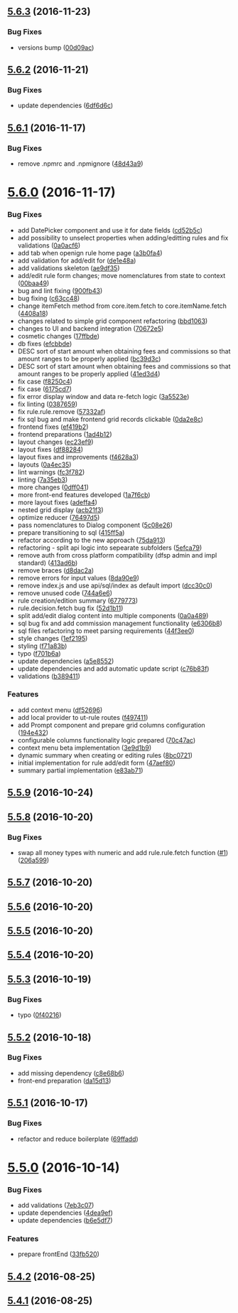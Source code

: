 <a name="5.6.3"></a>
## [5.6.3](https://github.com/softwaregroup-bg/ut-rule/compare/v5.6.2...v5.6.3) (2016-11-23)


### Bug Fixes

* versions bump ([00d09ac](https://github.com/softwaregroup-bg/ut-rule/commit/00d09ac))



<a name="5.6.2"></a>
## [5.6.2](https://github.com/softwaregroup-bg/ut-rule/compare/v5.6.1...v5.6.2) (2016-11-21)


### Bug Fixes

* update dependencies ([6df6d6c](https://github.com/softwaregroup-bg/ut-rule/commit/6df6d6c))



<a name="5.6.1"></a>
## [5.6.1](https://github.com/softwaregroup-bg/ut-rule/compare/v5.6.0...v5.6.1) (2016-11-17)


### Bug Fixes

* remove .npmrc and .npmignore ([48d43a9](https://github.com/softwaregroup-bg/ut-rule/commit/48d43a9))



<a name="5.6.0"></a>
# [5.6.0](https://github.com/softwaregroup-bg/ut-rule/compare/v5.5.9...v5.6.0) (2016-11-17)


### Bug Fixes

* add DatePicker component and use it for date fields ([cd52b5c](https://github.com/softwaregroup-bg/ut-rule/commit/cd52b5c))
* add possibility to unselect properties when adding/editting rules and fix validations ([0a0acf6](https://github.com/softwaregroup-bg/ut-rule/commit/0a0acf6))
* add tab when openign rule home page ([a3b0fa4](https://github.com/softwaregroup-bg/ut-rule/commit/a3b0fa4))
* add validation for add/edit for ([de1e48a](https://github.com/softwaregroup-bg/ut-rule/commit/de1e48a))
* add validations skeleton ([ae9df35](https://github.com/softwaregroup-bg/ut-rule/commit/ae9df35))
* add/edit rule form changes; move nomenclatures from state to context ([00baa49](https://github.com/softwaregroup-bg/ut-rule/commit/00baa49))
* bug and lint fixing ([900fb43](https://github.com/softwaregroup-bg/ut-rule/commit/900fb43))
* bug fixing ([c63cc48](https://github.com/softwaregroup-bg/ut-rule/commit/c63cc48))
* change itemFetch method from core.item.fetch to core.itemName.fetch ([4408a18](https://github.com/softwaregroup-bg/ut-rule/commit/4408a18))
* changes related to simple grid component refactoring ([bbd1063](https://github.com/softwaregroup-bg/ut-rule/commit/bbd1063))
* changes to UI and backend integration ([70672e5](https://github.com/softwaregroup-bg/ut-rule/commit/70672e5))
* cosmetic changes ([17ffbde](https://github.com/softwaregroup-bg/ut-rule/commit/17ffbde))
* db fixes ([efcbbde](https://github.com/softwaregroup-bg/ut-rule/commit/efcbbde))
* DESC sort of start amount when obtaining fees and commissions so that amount ranges to be properly applied ([bc39d3c](https://github.com/softwaregroup-bg/ut-rule/commit/bc39d3c))
* DESC sort of start amount when obtaining fees and commissions so that amount ranges to be properly applied ([41ed3d4](https://github.com/softwaregroup-bg/ut-rule/commit/41ed3d4))
* fix case ([f8250c4](https://github.com/softwaregroup-bg/ut-rule/commit/f8250c4))
* fix case ([6175cd7](https://github.com/softwaregroup-bg/ut-rule/commit/6175cd7))
* fix error display window and data re-fetch logic ([3a5523e](https://github.com/softwaregroup-bg/ut-rule/commit/3a5523e))
* fix linting ([0387659](https://github.com/softwaregroup-bg/ut-rule/commit/0387659))
* fix rule.rule.remove ([57332af](https://github.com/softwaregroup-bg/ut-rule/commit/57332af))
* fix sql bug and make frontend grid records clickable ([0da2e8c](https://github.com/softwaregroup-bg/ut-rule/commit/0da2e8c))
* frontend fixes ([ef419b2](https://github.com/softwaregroup-bg/ut-rule/commit/ef419b2))
* frontend preparations ([1ad4b12](https://github.com/softwaregroup-bg/ut-rule/commit/1ad4b12))
* layout changes ([ec23ef9](https://github.com/softwaregroup-bg/ut-rule/commit/ec23ef9))
* layout fixes ([df88284](https://github.com/softwaregroup-bg/ut-rule/commit/df88284))
* layout fixes and improvements ([f4628a3](https://github.com/softwaregroup-bg/ut-rule/commit/f4628a3))
* layouts ([0a4ec35](https://github.com/softwaregroup-bg/ut-rule/commit/0a4ec35))
* lint warnings ([fc3f782](https://github.com/softwaregroup-bg/ut-rule/commit/fc3f782))
* linting ([7a35eb3](https://github.com/softwaregroup-bg/ut-rule/commit/7a35eb3))
* more changes ([0dff041](https://github.com/softwaregroup-bg/ut-rule/commit/0dff041))
* more front-end features developed ([1a7f6cb](https://github.com/softwaregroup-bg/ut-rule/commit/1a7f6cb))
* more layout fixes ([adeffa4](https://github.com/softwaregroup-bg/ut-rule/commit/adeffa4))
* nested grid display ([acb21f3](https://github.com/softwaregroup-bg/ut-rule/commit/acb21f3))
* optimize reducer ([76497d5](https://github.com/softwaregroup-bg/ut-rule/commit/76497d5))
* pass nomenclatures to Dialog component ([5c08e26](https://github.com/softwaregroup-bg/ut-rule/commit/5c08e26))
* prepare transitioning to sql ([415ff5a](https://github.com/softwaregroup-bg/ut-rule/commit/415ff5a))
* refactor according to the new approach ([75da913](https://github.com/softwaregroup-bg/ut-rule/commit/75da913))
* refactoring - split api logic into sepearate subfolders ([5efca79](https://github.com/softwaregroup-bg/ut-rule/commit/5efca79))
* remove auth from cross platform compatibility (dfsp admin and impl standard) ([413ad6b](https://github.com/softwaregroup-bg/ut-rule/commit/413ad6b))
* remove braces ([d8dac2a](https://github.com/softwaregroup-bg/ut-rule/commit/d8dac2a))
* remove errors for input values ([8da90e9](https://github.com/softwaregroup-bg/ut-rule/commit/8da90e9))
* remove index.js and use api/sql/index as default import ([dcc30c0](https://github.com/softwaregroup-bg/ut-rule/commit/dcc30c0))
* remove unused code ([744a6e6](https://github.com/softwaregroup-bg/ut-rule/commit/744a6e6))
* rule creation/edition summary ([6779773](https://github.com/softwaregroup-bg/ut-rule/commit/6779773))
* rule.decision.fetch bug fix ([52d1b11](https://github.com/softwaregroup-bg/ut-rule/commit/52d1b11))
* split add/edit dialog content into multiple components ([0a0a489](https://github.com/softwaregroup-bg/ut-rule/commit/0a0a489))
* sql bug fix and add commission management functionality ([e6306b8](https://github.com/softwaregroup-bg/ut-rule/commit/e6306b8))
* sql files refactoring to meet parsing requirements ([44f3ee0](https://github.com/softwaregroup-bg/ut-rule/commit/44f3ee0))
* style changes ([1ef2195](https://github.com/softwaregroup-bg/ut-rule/commit/1ef2195))
* styling ([f71a83b](https://github.com/softwaregroup-bg/ut-rule/commit/f71a83b))
* typo ([f701b6a](https://github.com/softwaregroup-bg/ut-rule/commit/f701b6a))
* update dependencies ([a5e8552](https://github.com/softwaregroup-bg/ut-rule/commit/a5e8552))
* update dependencies and add automatic update script ([c76b83f](https://github.com/softwaregroup-bg/ut-rule/commit/c76b83f))
* validations ([b389411](https://github.com/softwaregroup-bg/ut-rule/commit/b389411))


### Features

* add context menu ([df52696](https://github.com/softwaregroup-bg/ut-rule/commit/df52696))
* add local provider to ut-rule routes ([f497411](https://github.com/softwaregroup-bg/ut-rule/commit/f497411))
* add Prompt component and prepare grid columns configuration ([194e432](https://github.com/softwaregroup-bg/ut-rule/commit/194e432))
* configurable columns functionality logic prepared ([70c47ac](https://github.com/softwaregroup-bg/ut-rule/commit/70c47ac))
* context menu beta implementation ([3e9d1b9](https://github.com/softwaregroup-bg/ut-rule/commit/3e9d1b9))
* dynamic summary when creating or editing rules ([8bc0721](https://github.com/softwaregroup-bg/ut-rule/commit/8bc0721))
* initial implementation for rule add/edit form ([47aef80](https://github.com/softwaregroup-bg/ut-rule/commit/47aef80))
* summary partial implementation ([e83ab71](https://github.com/softwaregroup-bg/ut-rule/commit/e83ab71))



<a name="5.5.9"></a>
## [5.5.9](https://github.com/softwaregroup-bg/ut-rule/compare/v5.5.8...v5.5.9) (2016-10-24)



<a name="5.5.8"></a>
## [5.5.8](https://github.com/softwaregroup-bg/ut-rule/compare/v5.5.7...v5.5.8) (2016-10-20)


### Bug Fixes

* swap all money types with numeric and add rule.rule.fetch function ([#1](https://github.com/softwaregroup-bg/ut-rule/issues/1)) ([206a599](https://github.com/softwaregroup-bg/ut-rule/commit/206a599))



<a name="5.5.7"></a>
## [5.5.7](https://github.com/softwaregroup-bg/ut-rule/compare/v5.5.6...v5.5.7) (2016-10-20)



<a name="5.5.6"></a>
## [5.5.6](https://github.com/softwaregroup-bg/ut-rule/compare/v5.5.5...v5.5.6) (2016-10-20)



<a name="5.5.5"></a>
## [5.5.5](https://github.com/softwaregroup-bg/ut-rule/compare/v5.5.4...v5.5.5) (2016-10-20)



<a name="5.5.4"></a>
## [5.5.4](https://github.com/softwaregroup-bg/ut-rule/compare/v5.5.3...v5.5.4) (2016-10-20)



<a name="5.5.3"></a>
## [5.5.3](https://github.com/softwaregroup-bg/ut-rule/compare/v5.5.2...v5.5.3) (2016-10-19)


### Bug Fixes

* typo ([0f40216](https://github.com/softwaregroup-bg/ut-rule/commit/0f40216))



<a name="5.5.2"></a>
## [5.5.2](https://github.com/softwaregroup-bg/ut-rule/compare/v5.5.1...v5.5.2) (2016-10-18)


### Bug Fixes

* add missing dependency ([c8e68b6](https://github.com/softwaregroup-bg/ut-rule/commit/c8e68b6))
* front-end preparation ([da15d13](https://github.com/softwaregroup-bg/ut-rule/commit/da15d13))



<a name="5.5.1"></a>
## [5.5.1](https://github.com/softwaregroup-bg/ut-rule/compare/v5.5.0...v5.5.1) (2016-10-17)


### Bug Fixes

* refactor and reduce boilerplate ([69ffadd](https://github.com/softwaregroup-bg/ut-rule/commit/69ffadd))



<a name="5.5.0"></a>
# [5.5.0](https://github.com/softwaregroup-bg/ut-rule/compare/v5.4.2...v5.5.0) (2016-10-14)


### Bug Fixes

* add validations ([7eb3c07](https://github.com/softwaregroup-bg/ut-rule/commit/7eb3c07))
* update dependencies ([4dea9ef](https://github.com/softwaregroup-bg/ut-rule/commit/4dea9ef))
* update dependencies ([b6e5df7](https://github.com/softwaregroup-bg/ut-rule/commit/b6e5df7))


### Features

* prepare frontEnd ([33fb520](https://github.com/softwaregroup-bg/ut-rule/commit/33fb520))



<a name="5.4.2"></a>
## [5.4.2](https://github.com/softwaregroup-bg/ut-rule/compare/v5.4.1...v5.4.2) (2016-08-25)



<a name="5.4.1"></a>
## [5.4.1](https://github.com/softwaregroup-bg/ut-rule/compare/v5.4.0...v5.4.1) (2016-08-25)



